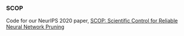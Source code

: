 ### SCOP
Code for our NeurIPS 2020 paper, [SCOP: Scientific Control for Reliable Neural Network Pruning](https://arxiv.org/abs/2010.10732)


